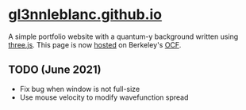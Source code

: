 # [gl3nnleblanc.github.io](https://gl3nnleblanc.github.io)
A simple portfolio website with a quantum-y background written using [three.js](https://threejs.org). This page is now [hosted](https://ocf.berkeley.edu/~gln) on Berkeley's [OCF](https://www.ocf.berkeley.edu).

## TODO (June 2021)
* Fix bug when window is not full-size
* Use mouse velocity to modify wavefunction spread
